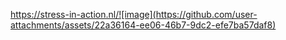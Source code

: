 https://stress-in-action.nl/![image](https://github.com/user-attachments/assets/22a36164-ee06-46b7-9dc2-efe7ba57daf8)
